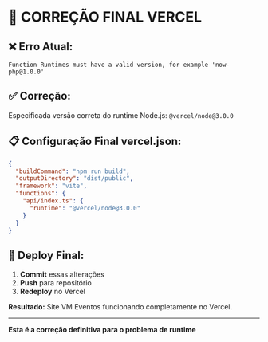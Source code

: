 # 🔧 CORREÇÃO FINAL VERCEL

## ❌ Erro Atual:
`Function Runtimes must have a valid version, for example 'now-php@1.0.0'`

## ✅ Correção:
Especificada versão correta do runtime Node.js: `@vercel/node@3.0.0`

## 📋 Configuração Final vercel.json:
```json
{
  "buildCommand": "npm run build",
  "outputDirectory": "dist/public", 
  "framework": "vite",
  "functions": {
    "api/index.ts": {
      "runtime": "@vercel/node@3.0.0"
    }
  }
}
```

## 🚀 Deploy Final:
1. **Commit** essas alterações
2. **Push** para repositório
3. **Redeploy** no Vercel

**Resultado:** Site VM Eventos funcionando completamente no Vercel.

---
**Esta é a correção definitiva para o problema de runtime**